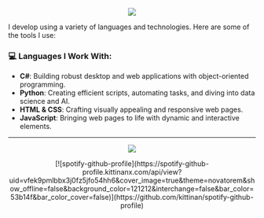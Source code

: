 <p align="center">
  <img src="https://capsule-render.vercel.app/api?text=Salam%20khoya&animation=fadeIn&type=venom&color=gradient&height=200" />
</p>

I develop using a variety of languages and technologies. Here are some of the tools I use:

### 💻 Languages I Work With:

- **C#**: Building robust desktop and web applications with object-oriented programming.
- **Python**: Creating efficient scripts, automating tasks, and diving into data science and AI.
- **HTML & CSS**: Crafting visually appealing and responsive web pages.
- **JavaScript**: Bringing web pages to life with dynamic and interactive elements.

---

<p align="center">
  <img src="https://i.pinimg.com/originals/f0/57/5e/f0575ec9bd798e8e8238ce303bade426.gif" />
</p>

<p align="center">
  [![spotify-github-profile](https://spotify-github-profile.kittinanx.com/api/view?uid=vfek9pmlbbx3j0fz5jfo54hh6&cover_image=true&theme=novatorem&show_offline=false&background_color=121212&interchange=false&bar_color=53b14f&bar_color_cover=false)](https://github.com/kittinan/spotify-github-profile)
</p>
